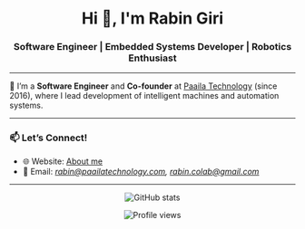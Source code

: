 <h1 align="center">Hi 👋, I'm Rabin Giri</h1>
<h3 align="center">Software Engineer | Embedded Systems Developer | Robotics Enthusiast</h3>

---

🔧 I’m a **Software Engineer** and **Co-founder** at [Paaila Technology](https://www.paailatechnology.com/) (since 2016), where I lead development of intelligent machines and automation systems.
  

---

### 📫 Let’s Connect!

- 🌐 Website: [About me](https://rabin-giri.github.io/)
- 📧 Email: *rabin@paailatechnology.com, rabin.colab@gmail.com*
---

<p align="center">
  <img src="https://github-readme-stats.vercel.app/api?username=rabingiri&show_icons=true&theme=github_dark&hide=contribs&count_private=true" alt="GitHub stats" />
</p>

<p align="center">
  <img src="https://komarev.com/ghpvc/?username=rabingiri&label=Profile%20views&color=0e75b6&style=flat" alt="Profile views" />
</p>

<!--
**rabin-giri/rabin-giri** is a ✨ _special_ ✨ repository because its `README.md` (this file) appears on your GitHub profile.

Here are some ideas to get you started:

- 🔭 I’m currently working on ...
- 🌱 I’m currently learning ...
- 👯 I’m looking to collaborate on ...
- 🤔 I’m looking for help with ...
- 💬 Ask me about ...
- 📫 How to reach me: ...
- 😄 Pronouns: ...
- ⚡ Fun fact: ...
-->
